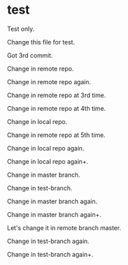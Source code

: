 # test
Test only.

Change this file for test.

Got 3rd commit.

Change in remote repo.

Change in remote repo again.

Change in remote repo at 3rd time.

Change in remote repo at 4th time.

Change in local repo.

Change in remote repo at 5th time.

Change in local repo again.

Change in local repo again+.

Change in master branch.

Change in test-branch.

Change in master branch again.

Change in master branch again+.

Let's change it in remote branch master.

Change in test-branch again.

Change in test-branch again+.
